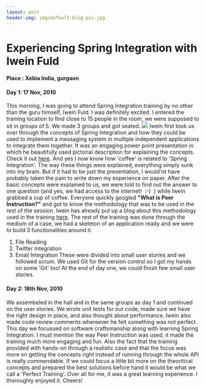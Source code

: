 ```yaml
---
layout: post
header-img: img/default-blog-pic.jpg
---
```


# Experiencing Spring Integration with Iwein Fuld

#### Place : Xebia India, gurgaon

#### Day 1: 17 Nov, 2010

This morning, I was going to attend Spring Integration training by no other than the guru himself, Iwein Fuld. I was definitely excited. I entered the training location to find close to 15 people in the room, we were supposed to sit in groups of 5. We made 3 groups and got seated.  ![](/wp-content/uploads/2010/11/2010-11-17-15.34.591-300x225.jpg) Iwein first took us over through the concepts of Spring Integration and how they could be used to implement a messaging system in multiple independent applications to integrate them together. It was an engaging power point presentation in which he beautifully used pictorial description for explaining the concepts. Check it out [here](http://www.slideshare.net/iweinfuld/spring-integration-motivation-and-history-5020632). And yes I now know how 'coffee' is related to 'Spring Integration'. The way these things were explained, everything simply sunk into my brain. But if it had to be just the presentation, I would'nt have probably taken the pain to write down my experience on paper. After the basic concepts were explained to us, we were told to find out the answer to one question (and yes, we had access to the internet!  :-)  ) while Iwein grabbed a cup of coffee. Everyone quickly googled **"What is Peer Instruction?"** and got to know the methodology that was to be used in the rest of the session. Iwein has already put up a blog about this methodology used in the training [here](http://iweinfuld.posterous.com/). The rest of the training was done through the medium of a case, we had a skeleton of an application ready and we were to build 3 functionalities around it. 

  1. File Reading
  2. Twitter Integration
  3. Email Integration
These were divided into small user stories and we followed scrum. We used Git for the version control so I got my hands on some 'Git' too! At the end of day one, we could finish few small user stories. 

#### Day 2: 18th Nov, 2010

We assembeled in the hall and in the same groups as day 1 and continued on the user stories. We wrote unit tests for our code, made sure we have the right design in place, and also thought about performance. Iwein also made code review comments whereever he felt something was not perfect. This day we focussed on software craftsmanship along with learning Spring Integration. I must mention the way Peer Instruction was used, it made the training much more engaging and fun. Also the fact that the training provided with hands-on through a realistic case and that the focus was more on getting the concepts right instead of running through the whole API is really commendable. If we could focus a little bit more on the theoritical concepts and prepared the best solutions before hand it would be what we call a 'Perfect Training'. Over all for me, it was a great learning experience. I thoroughly enjoyed it. Cheers!